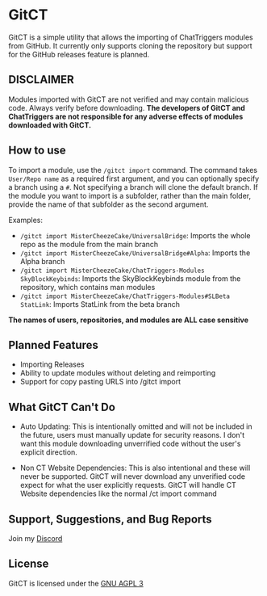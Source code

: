 # GitCT

GitCT is a simple utility that allows the importing of ChatTriggers modules from GitHub. It currently only supports cloning the repository but support for the GitHub releases feature is planned.

## DISCLAIMER

Modules imported with GitCT are not verified and may contain malicious code. Always verify before downloading. **The developers of GitCT and ChatTriggers are not responsible for any adverse effects of modules downloaded with GitCT.**

## How to use

To import a module, use the `/gitct import` command. The command takes `User/Repo name` as a required first argument, and you can optionally specify a branch using a `#`. Not specifying a branch will clone the default branch. If the module you want to import is a subfolder, rather than the main folder, provide the name of that subfolder as the second argument.

Examples:

- `/gitct import MisterCheezeCake/UniversalBridge`: Imports the whole repo as the module from the main branch
- `/gitct import MisterCheezeCake/UniversalBridge#Alpha`: Imports the Alpha branch
- `/gitct import MisterCheezeCake/ChatTriggers-Modules SkyBlockKeybinds`: Imports the SkyBlockKeybinds module from the repository, which contains man modules
- `/gitct import MisterCheezeCake/ChatTriggers-Modules#SLBeta StatLink`: Imports StatLink from the beta branch

**The names of users, repositories, and modules are ALL case sensitive**

## Planned Features

- Importing Releases
- Ability to update modules without deleting and reimporting
- Support for copy pasting URLS into /gitct import

## What GitCT Can't Do

- Auto Updating: This is intentionally omitted and will not be included in the future, users must manually update for security reasons. I don't want this module downloading unverrified code without the user's explicit direction.

- Non CT Website Dependencies: This is also intentional and these will never be supported. GitCT will never download any unverified code expect for what the user explicitly requests. GitCT will handle CT Website dependencies like the normal /ct import command

## Support, Suggestions, and Bug Reports

Join my [Discord](https://discord.gg/uz2KfZ4BuT])

## License

GitCT is licensed under the [GNU AGPL 3](https://www.gnu.org/licenses/agpl-3.0.en.html)